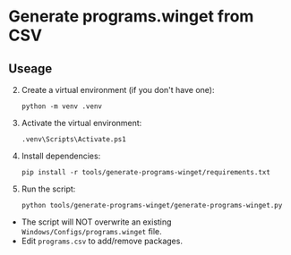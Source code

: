 # Generate programs.winget from CSV

## Useage

2. Create a virtual environment (if you don't have one):
   ```
   python -m venv .venv
   ```
3. Activate the virtual environment:
   ```
   .venv\Scripts\Activate.ps1
   ```
4. Install dependencies:
   ```
   pip install -r tools/generate-programs-winget/requirements.txt
   ```
5. Run the script:
   ```
   python tools/generate-programs-winget/generate-programs-winget.py
   ```

- The script will NOT overwrite an existing `Windows/Configs/programs.winget` file.
- Edit `programs.csv` to add/remove packages.
